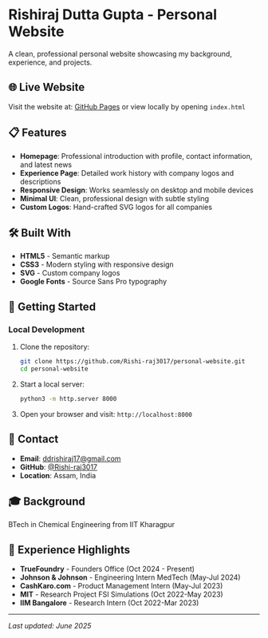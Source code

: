 # Rishiraj Dutta Gupta - Personal Website

A clean, professional personal website showcasing my background, experience, and projects.

## 🌐 Live Website
Visit the website at: [GitHub Pages](https://rishi-raj3017.github.io/personal-website) or view locally by opening `index.html`

## 📋 Features

- **Homepage**: Professional introduction with profile, contact information, and latest news
- **Experience Page**: Detailed work history with company logos and descriptions
- **Responsive Design**: Works seamlessly on desktop and mobile devices
- **Minimal UI**: Clean, professional design with subtle styling
- **Custom Logos**: Hand-crafted SVG logos for all companies

## 🛠️ Built With

- **HTML5** - Semantic markup
- **CSS3** - Modern styling with responsive design
- **SVG** - Custom company logos
- **Google Fonts** - Source Sans Pro typography

## 🚀 Getting Started

### Local Development
1. Clone the repository:
   ```bash
   git clone https://github.com/Rishi-raj3017/personal-website.git
   cd personal-website
   ```

2. Start a local server:
   ```bash
   python3 -m http.server 8000
   ```

3. Open your browser and visit: `http://localhost:8000`

## 📧 Contact

- **Email**: ddrishiraj17@gmail.com
- **GitHub**: [@Rishi-raj3017](https://github.com/Rishi-raj3017)
- **Location**: Assam, India

## 🎓 Background

BTech in Chemical Engineering from IIT Kharagpur

## 💼 Experience Highlights

- **TrueFoundry** - Founders Office (Oct 2024 - Present)
- **Johnson & Johnson** - Engineering Intern MedTech (May-Jul 2024)
- **CashKaro.com** - Product Management Intern (May-Jul 2023)
- **MIT** - Research Project FSI Simulations (Oct 2022-May 2023)
- **IIM Bangalore** - Research Intern (Oct 2022-Mar 2023)

---

*Last updated: June 2025*

